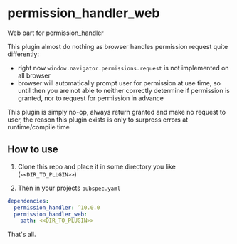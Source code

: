 # permission_handler_web

Web part for permission_handler

This plugin almost do nothing as browser handles permission request quite differently:
- right now `window.navigator.permissions.request` is not implemented on all browser
- browser will automatically prompt user for permission at use time, so until then you are not able to neither correctly determine if permission is granted, nor to request for permission in advance

This plugin is simply no-op, always return granted and make no request to user, the reason this plugin exists is only to surpress errors at runtime/compile time


## How to use

1. Clone this repo and place it in some directory you like (`<<DIR_TO_PLUGIN>>`)

2. Then in your projects `pubspec.yaml`

```yaml
dependencies:
  permission_handler: ^10.0.0
  permission_handler_web:
    path: <<DIR_TO_PLUGIN>>
```

That's all.